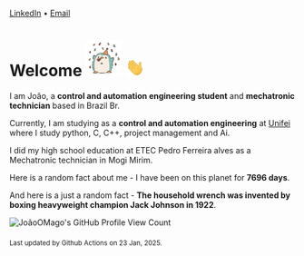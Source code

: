 [LinkedIn](https://www.linkedin.com/in/joão-pedro-gozzoli-b95641301/) &bull;
[Email](joaopedrogozzoli@gmail.com)

# Welcome <img src="happy.gif" height="64px" /> <img src="wave.gif" height="32px" />

I am João, a  **control and automation engineering student** and **mechatronic technician** based in Brazil Br.

Currently, I am studying as a **control and automation engineering** at [Unifei](https://unifei.edu.br) where I study python, C, C++, project management and Ai.

I did my high school education at ETEC Pedro Ferreira alves as a Mechatronic technician in Mogi Mirim.

Here is a random fact about me - I have been on this planet for **7696 days**.

And here is a just a random fact -  **The household wrench was invented by boxing heavyweight champion Jack Johnson in 1922**.

![JoãoOMago's GitHub Profile View Count](https://komarev.com/ghpvc/?username=JoaoOMago)

<sub>Last updated by Github Actions on 23 Jan, 2025.</sub>
